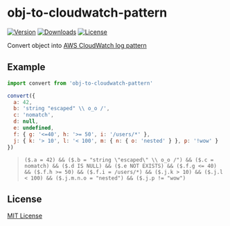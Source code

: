 # obj-to-cloudwatch-pattern

[![Version](https://img.shields.io/npm/v/obj-to-cloudwatch-pattern.svg)](https://npmjs.org/package/obj-to-cloudwatch-pattern)
[![Downloads](https://img.shields.io/npm/dt/obj-to-cloudwatch-pattern.svg)](https://npmjs.org/package/obj-to-cloudwatch-pattern)
[![License](https://img.shields.io/npm/l/obj-to-cloudwatch-pattern.svg)](https://github.com/ChalkPE/obj-to-cloudwatch-pattern/blob/main/LICENSE)

Convert object into [AWS CloudWatch log pattern](https://docs.aws.amazon.com/AmazonCloudWatch/latest/logs/FilterAndPatternSyntax.html)

## Example
```js
import convert from 'obj-to-cloudwatch-pattern'

convert({
  a: 42,
  b: 'string "escaped" \\ o_o /',
  c: 'nomatch',
  d: null,
  e: undefined,
  f: { g: '<=40', h: '>= 50', i: '/users/*' },
  j: { k: '> 10', l: '< 100', m: { n: { o: 'nested' } }, p: '!wow' }
})
```

> `($.a = 42) && ($.b = "string \"escaped\" \\ o_o /") && ($.c = nomatch) && ($.d IS NULL) && ($.e NOT EXISTS) && ($.f.g <= 40) && ($.f.h >= 50) && ($.f.i = /users/*) && ($.j.k > 10) && ($.j.l < 100) && ($.j.m.n.o = "nested") && ($.j.p != "wow")`


## License
[MIT License](LICENSE)
